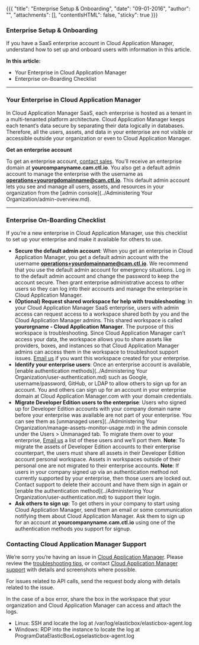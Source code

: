 {{{
"title": "Enterprise Setup & Onboarding",
"date": "09-01-2016",
"author": "",
"attachments": [],
"contentIsHTML": false,
"sticky": true
}}}

### Enterprise Setup & Onboarding

If you have a SaaS enterprise account in Cloud Application Manager, understand how to set up and onboard users with information in this article.

**In this article:**
* Your Enterprise in Cloud Application Manager
* Enterprise on-Boarding Checklist
___

### Your Enterprise in Cloud Application Manager
In Cloud Application Manager SaaS, each enterprise is hosted as a tenant in a multi-tenanted platform architecture. Cloud Application Manager keeps each tenant’s data secure by separating their data logically in databases. Therefore, all the users, assets, and data in your enterprise are not visible or accessible outside your organization or even to Cloud Application Manager.

**Get an enterprise account**

To get an enterprise account, [contact sales](mailto:incident@CenturyLink.com). You’ll receive an enterprise domain at **yourcompanyname.cam.ctl.io**. You also get a default admin account to manage the enterprise with the username as **operations+yourorgdomainname@cam.ctl.io**. This default admin account lets you see and manage all users, assets, and resources in your organization from the [admin console](../Administering Your Organization/admin-overview.md).

___

### Enterprise On-Boarding Checklist

If you’re a new enterprise in Cloud Application Manager, use this checklist to set up your enterprise and make it available for others to use.

* **Secure the default admin account**: When you get an enterprise in Cloud Application Manager, you get a default admin account with the username **operations+yourdomainname@cam.ctl.io**. We recommend that you use the default admin account for emergency situations. Log in to the default admin account and change the password to keep the account secure. Then grant enterprise administrative access to other users so they can log into their accounts and manage the enterprise in Cloud Application Manager.
* **(Optional) Request shared workspace for help with troubleshooting**: In your Cloud Application Manager SaaS enterprise, users with admin access can request access to a workspace shared both by you and the Cloud Application Manager admins. This shared workspace is called **yourorgname - Cloud Application Manager**. The purpose of this workspace is troubleshooting. Since Cloud Application Manager can’t access your data, the workspace allows you to share assets like providers, boxes, and instances so that Cloud Application Manager admins can access them in the workspace to troubleshoot support issues. [Email us](mailto:incident@CenturyLink.com) if you want this workspace created for your enterprise.
* **Identify your enterprise users**: Once an enterprise account is available, [enable authentication methods](../Administering Your Organization/user-authentication.md) such as Google, username/password, GitHub, or LDAP to allow others to sign up for an account. You and others can sign up for an account in your enterprise domain at Cloud Application Manager.com with your domain credentials.
* **Migrate Developer Edition users to the enterprise**: Users who signed up for Developer Edition accounts with your company domain name before your enterprise was available are not part of your enterprise. You can see them as [unmanaged users](../Administering Your Organization/manage-assets-monitor-usage.md) in the admin console under the Users > Unmanaged tab. To migrate them over to your enterprise, [Email us](mailto:cloudsupport@centurylink.com) a list of these users and we’ll port them.
  **Note**: To migrate the assets of Developer Edition accounts to their enterprise counterpart, the users must share all assets in their Developer Edition account personal workspace. Assets in workspaces outside of their personal one are not migrated to their enterprise accounts.
  **Note**: If users in your company signed up via an authentication method not currently supported by your enterprise, then those users are locked out. Contact support to delete their account and have them sign in again or [enable the authentication method](../Administering Your Organization/user-authentication.md) to support their login.
* **Ask others to sign up**: To get others in your company to start using Cloud Application Manager, send them an email or some communication notifying them about Cloud Application Manager. Ask them to sign up for an account at **yourcompanyname.cam.ctl.io** using one of the authentication methods you support for signup.

### Contacting Cloud Application Manager Support

We’re sorry you’re having an issue in [Cloud Application Manager](https://www.ctl.io/cloud-application-manager/). Please review the [troubleshooting tips](../Troubleshooting/troubleshooting-tips.md), or contact [Cloud Application Manager support](mailto:incident@CenturyLink.com) with details and screenshots where possible.

For issues related to API calls, send the request body along with details related to the issue.

In the case of a box error, share the box in the workspace that your organization and Cloud Application Manager can access and attach the logs.
* Linux: SSH and locate the log at /var/log/elasticbox/elasticbox-agent.log
* Windows: RDP into the instance to locate the log at ProgramDataElasticBoxLogselasticbox-agent.log
